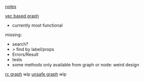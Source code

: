 [notes](notes.md)

[vec based graph](/src/vec_graph.rs)
- currently most functional

missing:
- search?
- \> find by label/props
- Errors/Result
- tests
- some methods only available from graph or node: weird design

[rc graph](/src/rc_graph.rs)
wip
[unsafe graph](/src/unsafe_graph.rs)
wip